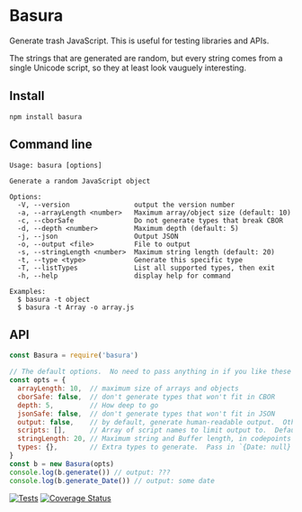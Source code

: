 # Basura

Generate trash JavaScript.  This is useful for testing libraries and APIs.

The strings that are generated are random, but every string comes from a single
Unicode script, so they at least look vauguely interesting.

## Install

    npm install basura

## Command line

```
Usage: basura [options]

Generate a random JavaScript object

Options:
  -V, --version                output the version number
  -a, --arrayLength <number>   Maximum array/object size (default: 10)
  -c, --cborSafe               Do not generate types that break CBOR
  -d, --depth <number>         Maximum depth (default: 5)
  -j, --json                   Output JSON
  -o, --output <file>          File to output
  -s, --stringLength <number>  Maximum string length (default: 20)
  -t, --type <type>            Generate this specific type
  -T, --listTypes              List all supported types, then exit
  -h, --help                   display help for command

Examples:
  $ basura -t object
  $ basura -t Array -o array.js
```

## API

```js
const Basura = require('basura')

// The default options.  No need to pass anything in if you like these
const opts = {
  arrayLength: 10,  // maximum size of arrays and objects
  cborSafe: false,  // don't generate types that won't fit in CBOR
  depth: 5,         // How deep to go
  jsonSafe: false,  // don't generate types that won't fit in JSON
  output: false,    // by default, generate human-readable output.  Otherwise valid JS
  scripts: [],      // Array of script names to limit output to.  Defaults to all
  stringLength: 20, // Maximum string and Buffer length, in codepoints
  types: {},        // Extra types to generate.  Pass in `{Date: null}` to not generate Dates
}
const b = new Basura(opts)
console.log(b.generate()) // output: ???
console.log(b.generate_Date()) // output: some date
```

[![Tests](https://github.com/hildjj/basura/actions/workflows/node.js.yml/badge.svg)](https://github.com/hildjj/basura/actions/workflows/node.js.yml) [![Coverage Status](https://coveralls.io/repos/github/hildjj/basura/badge.svg?branch=main)](https://coveralls.io/github/hildjj/basura?branch=main)
